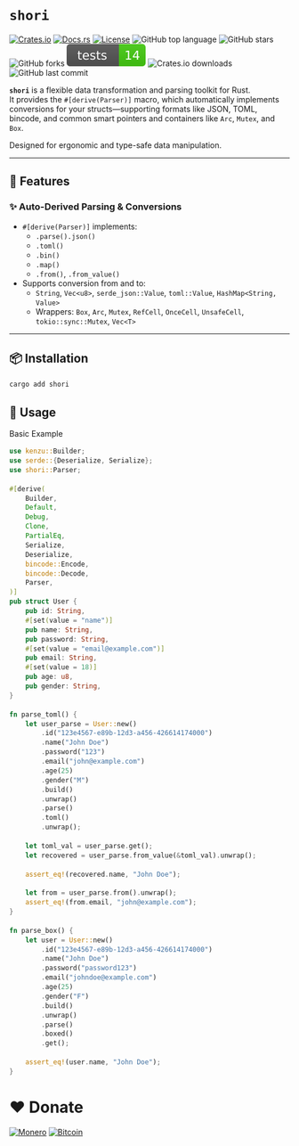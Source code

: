 # `shori`

[![Crates.io](https://img.shields.io/crates/v/shori.svg)](https://crates.io/crates/shori)
[![Docs.rs](https://docs.rs/shori/badge.svg)](https://docs.rs/shori)
[![License](https://img.shields.io/crates/l/shori.svg)](https://github.com/pas2rust/shori/blob/main/LICENSE)
![GitHub top language](https://img.shields.io/github/languages/top/pas2rust/shori?color=orange&logo=rust&style=flat&logoColor=white)
![GitHub stars](https://img.shields.io/github/stars/pas2rust/shori?color=success&style=flat&logo=github)
![GitHub forks](https://img.shields.io/github/forks/pas2rust/shori?color=orange&logo=Furry%20Network&style=flat&logoColor=white)
![Tests](https://raw.githubusercontent.com/pas2rust/badges/main/shori-tests.svg)
![Crates.io downloads](https://img.shields.io/crates/d/shori.svg)
![GitHub last commit](https://img.shields.io/github/last-commit/pas2rust/shori?color=ff69b4&label=update&logo=git&style=flat&logoColor=white)


**`shori`** is a flexible data transformation and parsing toolkit for Rust.  
It provides the `#[derive(Parser)]` macro, which automatically implements conversions for your structs—supporting formats like JSON, TOML, bincode, and common smart pointers and containers like `Arc`, `Mutex`, and `Box`.

Designed for ergonomic and type-safe data manipulation.

---

## 🔧 Features

### ✨ Auto-Derived Parsing & Conversions

- `#[derive(Parser)]` implements:
  - `.parse().json()`
  - `.toml()`
  - `.bin()`
  - `.map()`
  - `.from()`, `.from_value()`
- Supports conversion from and to:
  - `String`, `Vec<u8>`, `serde_json::Value`, `toml::Value`, `HashMap<String, Value>`
  - Wrappers: `Box`, `Arc`, `Mutex`, `RefCell`, `OnceCell`, `UnsafeCell`, `tokio::sync::Mutex`, `Vec<T>`

---

## 📦 Installation

```bash
cargo add shori
```

## 🚀 Usage
Basic Example

```rust
use kenzu::Builder;
use serde::{Deserialize, Serialize};
use shori::Parser;

#[derive(
    Builder,
    Default,
    Debug,
    Clone,
    PartialEq,
    Serialize,
    Deserialize,
    bincode::Encode,
    bincode::Decode,
    Parser,
)]
pub struct User {
    pub id: String,
    #[set(value = "name")]
    pub name: String,
    pub password: String,
    #[set(value = "email@example.com")]
    pub email: String,
    #[set(value = 18)]
    pub age: u8,
    pub gender: String,
}

fn parse_toml() {
    let user_parse = User::new()
        .id("123e4567-e89b-12d3-a456-426614174000")
        .name("John Doe")
        .password("123")
        .email("john@example.com")
        .age(25)
        .gender("M")
        .build()
        .unwrap()
        .parse()
        .toml()
        .unwrap();

    let toml_val = user_parse.get();
    let recovered = user_parse.from_value(&toml_val).unwrap();

    assert_eq!(recovered.name, "John Doe");

    let from = user_parse.from().unwrap();
    assert_eq!(from.email, "john@example.com");
}

fn parse_box() {
    let user = User::new()
        .id("123e4567-e89b-12d3-a456-426614174000")
        .name("John Doe")
        .password("password123")
        .email("johndoe@example.com")
        .age(25)
        .gender("F")
        .build()
        .unwrap()
        .parse()
        .boxed()
        .get();

    assert_eq!(user.name, "John Doe");
}

```

# ❤️ Donate

[![Monero](https://img.shields.io/badge/88NKLkhZf1nTVpaSU6vwG6dwBwb9tFVSM8Lpj3YqdL1PMt8Gm7opV7aUnMYBaAC9Y6a4kfDc3fLGoMVqeSJKNphyLpLdEvC-FF6600?style=flat&logo=monero&logoColor=white)](https://github.com/pas2rust/pas2rust/blob/main/pas-monero-donate.png)
[![Bitcoin](https://img.shields.io/badge/bc1qnlayyh84e9u5pd4m9g9sf4c5zdzswvkmudmdu5-EAB300?style=flat&logo=bitcoin&logoColor=white)](https://github.com/pas2rust/pas2rust/blob/main/pas-bitcoin-donate.png)